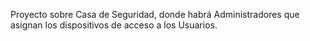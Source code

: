 Proyecto sobre Casa de Seguridad, donde habrá Administradores que asignan los dispositivos de acceso a los Usuarios.
